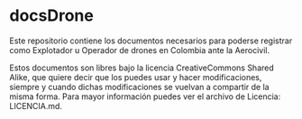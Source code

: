 # docsDrone

Este repositorio contiene los documentos necesarios para poderse registrar como Explotador u Operador de drones en Colombia ante la Aerocivil.

Estos documentos son libres bajo la licencia CreativeCommons Shared Alike, que quiere decir que los puedes usar y hacer modificaciones, siempre y cuando dichas modificaciones se vuelvan a compartir de la misma forma.
Para mayor información puedes ver el archivo de Licencia: LICENCIA.md.
